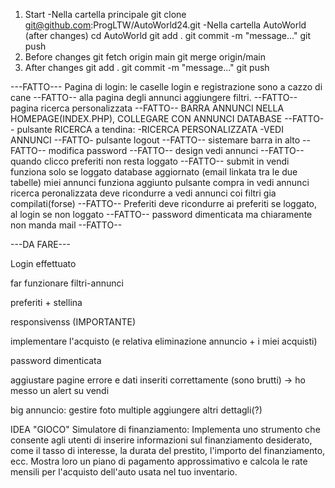 1. Start
-Nella cartella principale
git clone git@github.com:ProgLTW/AutoWorld24.git
-Nella cartella AutoWorld (after changes)
cd AutoWorld
git add .
git commit -m "message..."
git push
2. Before changes
git fetch origin main
git merge origin/main
3. After changes
git add .
git commit -m "message..."
git push



---FATTO---
Pagina di login: le caselle login e registrazione sono a cazzo di cane --FATTO--
alla pagina degli annunci aggiungere filtri. --FATTO--
pagina ricerca personalizzata --FATTO--
BARRA ANNUNCI NELLA HOMEPAGE(INDEX.PHP), COLLEGARE CON ANNUNCI DATABASE --FATTO--
pulsante RICERCA a tendina: -RICERCA PERSONALIZZATA -VEDI ANNUNCI --FATTO-
pulsante logout --FATTO--
sistemare barra in alto --FATTO--
modifica password --FATTO--
design vedi annunci --FATTO--
quando clicco preferiti non resta loggato --FATTO--
submit in vendi funziona solo se loggato
database aggiornato (email linkata tra le due tabelle)
miei annunci funziona
aggiunto pulsante compra in vedi annunci
ricerca peronalizzata deve ricondurre a vedi annunci coi filtri gia compilati(forse) --FATTO--
Preferiti deve ricondurre ai preferiti se loggato, al login se non loggato --FATTO--
password dimenticata ma chiaramente non manda mail --FATTO--

---DA FARE---

Login effettuato

far funzionare filtri-annunci

preferiti + stellina

responsivenss (IMPORTANTE)

implementare l'acquisto (e relativa eliminazione annuncio + i miei acquisti)

password dimenticata 

aggiustare pagine errore e dati inseriti correttamente (sono brutti) -> ho messo un alert su vendi

big annuncio: 
    gestire foto multiple
    aggiungere altri dettagli(?)


IDEA "GIOCO" 
Simulatore di finanziamento:
Implementa uno strumento che consente agli utenti di inserire informazioni sul finanziamento desiderato, come il tasso di interesse, la durata del prestito, l'importo del finanziamento, ecc.
Mostra loro un piano di pagamento approssimativo e calcola le rate mensili per l'acquisto dell'auto usata nel tuo inventario.